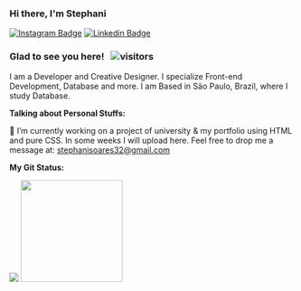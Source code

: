 ### Hi there, I'm Stephani

[![Instagram Badge](https://img.shields.io/badge/-Instagram-e4405f?style=flat-square&logo=Instagram&logoColor=white&color=lightgray)](https://instagram.com/stessada_?utm_medium=copy_link)
[![Linkedin Badge](https://img.shields.io/badge/-LinkedIn-0e76a8?style=flat-square&logo=Linkedin&logoColor=white&color=green)](https://www.linkedin.com/in/stephani-soares)

### Glad to see you here! &nbsp; ![visitors](https://visitor-badge.glitch.me/badge?page_id=stephani-sj&left_color=gray&right_color=green)



I am a Developer and Creative Designer. I specialize Front-end Development, Database and more.
I am Based in São Paulo, Brazil, where I study Database.



**Talking about Personal Stuffs:**

💬 I’m currently working on a project of university & my portfolio using HTML and pure CSS. In some weeks I will upload here. Feel free to drop me a message at: stephanisoares32@gmail.com

**My Git Status:**

![](https://github-readme-stats.vercel.app/api?username=stephani-sj&theme=graywhite&show_icons=true&hide_border=true&&count_private=true&icon_collor=F3EADB)
 <img height="180em" src="https://github-readme-stats.vercel.app/api/top-langs/?username=stephani-sj&exclude_repo=KNN-Image-Classification&show_icons=true&hide_border=true&layout=compact&langs_count=8"/>














